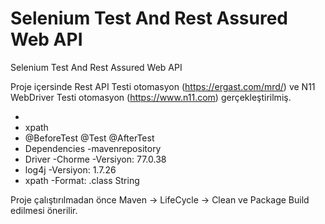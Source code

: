 # Selenium Test And Rest Assured Web API
Selenium Test And Rest Assured Web API

Proje içersinde Rest API Testi otomasyon (https://ergast.com/mrd/) ve 
N11 WebDriver Testi otomasyon (https://www.n11.com) gerçekleştirilmiş.

*
* xpath
* @BeforeTest @Test @AfterTest
* Dependencies -mavenrepository
* Driver -Chorme -Versiyon: 77.0.38
* log4j -Versiyon: 1.7.26
* xpath -Format: .class String

Proje çalıştırılmadan önce Maven -> LifeCycle -> Clean ve Package Build edilmesi önerilir.

